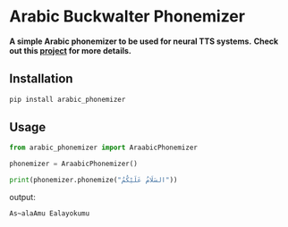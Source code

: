 # Arabic Buckwalter Phonemizer
**A simple Arabic phonemizer to be used for neural TTS systems.**
**Check out this [project](https://github.com/Muhammad-Abdelsattar/Arabic-TTS) for more details.**

## Installation

```bash
pip install arabic_phonemizer
```

## Usage
```python
from arabic_phonemizer import AraabicPhonemizer

phonemizer = AraabicPhonemizer()

print(phonemizer.phonemize("السَلَامُ عَلَيْكُمُ"))
```
output:
```
As~alaAmu Ealayokumu
```

